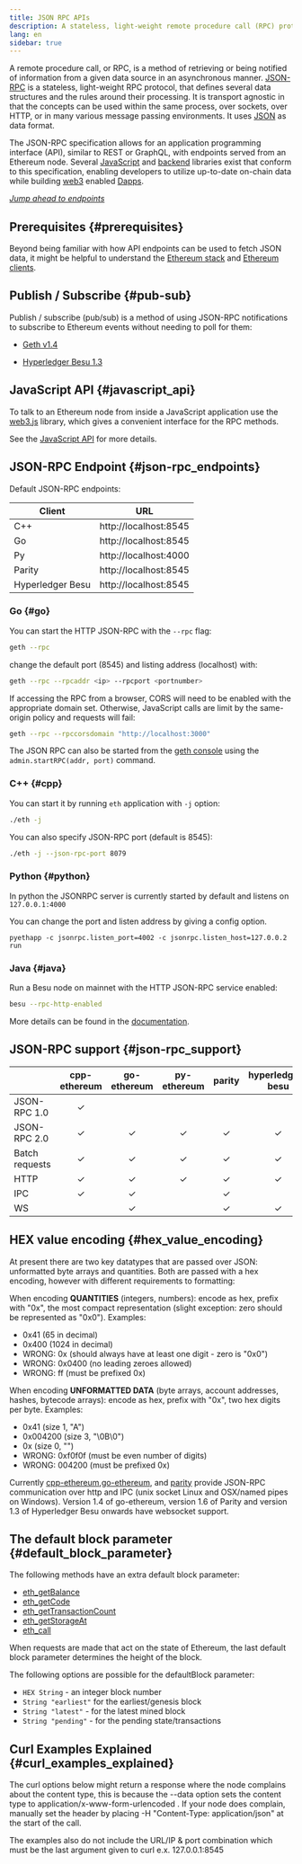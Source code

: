 ```yaml
---
title: JSON RPC APIs
description: A stateless, light-weight remote procedure call (RPC) protocol
lang: en
sidebar: true
---
```


A remote procedure call, or RPC, is a method of retrieving or being notified of information from a given data source in an asynchronous manner. [JSON-RPC](http://www.jsonrpc.org/specification) is a stateless, light-weight RPC protocol, that defines several data structures and the rules around their processing. It is transport agnostic in that the concepts can be used within the same process, over sockets, over HTTP, or in many various message passing environments. It uses [JSON](http://json.org/) as data format.

The JSON-RPC specification allows for an application programming interface (API), similar to REST or GraphQL, with endpoints served from an Ethereum node. Several [JavaScript](/developers/docs/apis/javascript/#available-libraries) and [backend](/developers/docs/apis/backend/#available-libraries) libraries exist that conform to this specification, enabling developers to utilize up-to-date on-chain data while building [web3](/developers/docs/web2-vs-web3/) enabled [Dapps](/glossary/#dapp).

_[Jump ahead to endpoints](/developers/docs/apis/json-rpc/reference)_

## Prerequisites {#prerequisites}

Beyond being familiar with how API endpoints can be used to fetch JSON data, it might be helpful to understand the [Ethereum stack](/developers/docs/ethereum-stack/) and [Ethereum clients](/developers/docs/nodes-and-clients/).

## Publish / Subscribe {#pub-sub}

Publish / subscribe (pub/sub) is a method of using JSON-RPC notifications to subscribe to Ethereum events without needing to poll for them:

- [Geth v1.4](https://geth.ethereum.org/docs/rpc/pubsub)

- [Hyperledger Besu 1.3](https://besu.hyperledger.org/en/stable/HowTo/Interact/APIs/RPC-PubSub/)

## JavaScript API {#javascript_api}

To talk to an Ethereum node from inside a JavaScript application use the [web3.js](https://github.com/ethereum/web3.js) library, which gives a convenient interface for the RPC methods.

See the [JavaScript API](/developers/docs/apis/javascript) for more details.

## JSON-RPC Endpoint {#json-rpc_endpoints}

Default JSON-RPC endpoints:

| Client           |          URL          |
| ---------------- | :-------------------: |
| C++              | http://localhost:8545 |
| Go               | http://localhost:8545 |
| Py               | http://localhost:4000 |
| Parity           | http://localhost:8545 |
| Hyperledger Besu | http://localhost:8545 |

### Go {#go}

You can start the HTTP JSON-RPC with the `--rpc` flag:

```bash
geth --rpc
```

change the default port (8545) and listing address (localhost) with:

```bash
geth --rpc --rpcaddr <ip> --rpcport <portnumber>
```

If accessing the RPC from a browser, CORS will need to be enabled with the appropriate domain set. Otherwise, JavaScript calls are limit by the same-origin policy and requests will fail:

```bash
geth --rpc --rpccorsdomain "http://localhost:3000"
```

The JSON RPC can also be started from the [geth console](https://github.com/ethereum/go-ethereum/wiki/JavaScript-Console) using the `admin.startRPC(addr, port)` command.

### C++ {#cpp}

You can start it by running `eth` application with `-j` option:

```bash
./eth -j
```

You can also specify JSON-RPC port (default is 8545):

```bash
./eth -j --json-rpc-port 8079
```

### Python {#python}

In python the JSONRPC server is currently started by default and listens on `127.0.0.1:4000`

You can change the port and listen address by giving a config option.

`pyethapp -c jsonrpc.listen_port=4002 -c jsonrpc.listen_host=127.0.0.2 run`

### Java {#java}

Run a Besu node on mainnet with the HTTP JSON-RPC service enabled:

```bash
besu --rpc-http-enabled
```

More details can be found in the [documentation](https://besu.hyperledger.org/en/stable/Reference/CLI/CLI-Syntax/#rpc-http-enabled).

## JSON-RPC support {#json-rpc_support}

|                | cpp-ethereum | go-ethereum | py-ethereum |  parity  | hyperledger-besu |
| -------------- | :----------: | :---------: | :---------: | :------: | :--------------: |
| JSON-RPC 1.0   |   &#x2713;   |             |             |          |                  |
| JSON-RPC 2.0   |   &#x2713;   |  &#x2713;   |  &#x2713;   | &#x2713; |     &#x2713;     |
| Batch requests |   &#x2713;   |  &#x2713;   |  &#x2713;   | &#x2713; |     &#x2713;     |
| HTTP           |   &#x2713;   |  &#x2713;   |  &#x2713;   | &#x2713; |     &#x2713;     |
| IPC            |   &#x2713;   |  &#x2713;   |             | &#x2713; |                  |
| WS             |              |  &#x2713;   |             | &#x2713; |     &#x2713;     |

## HEX value encoding {#hex_value_encoding}

At present there are two key datatypes that are passed over JSON: unformatted byte arrays and quantities. Both are passed with a hex encoding, however with different requirements to formatting:

When encoding **QUANTITIES** (integers, numbers): encode as hex, prefix with "0x", the most compact representation (slight exception: zero should be represented as "0x0"). Examples:

- 0x41 (65 in decimal)
- 0x400 (1024 in decimal)
- WRONG: 0x (should always have at least one digit - zero is "0x0")
- WRONG: 0x0400 (no leading zeroes allowed)
- WRONG: ff (must be prefixed 0x)

When encoding **UNFORMATTED DATA** (byte arrays, account addresses, hashes, bytecode arrays): encode as hex, prefix with "0x", two hex digits per byte. Examples:

- 0x41 (size 1, "A")
- 0x004200 (size 3, "\0B\0")
- 0x (size 0, "")
- WRONG: 0xf0f0f (must be even number of digits)
- WRONG: 004200 (must be prefixed 0x)

Currently [cpp-ethereum](https://github.com/ethereum/cpp-ethereum),[go-ethereum](https://github.com/ethereum/go-ethereum), and [parity](https://github.com/paritytech/parity) provide JSON-RPC communication over http and IPC (unix socket Linux and OSX/named pipes on Windows). Version 1.4 of go-ethereum, version 1.6 of Parity and version 1.3 of Hyperledger Besu onwards have websocket support.

## The default block parameter {#default_block_parameter}

The following methods have an extra default block parameter:

- [eth_getBalance](/developers/docs/apis/json-rpc/reference/#eth_getbalance)
- [eth_getCode](/developers/docs/apis/json-rpc/reference/#eth_getcode)
- [eth_getTransactionCount](/developers/docs/apis/json-rpc/reference/#eth_gettransactioncount)
- [eth_getStorageAt](/developers/docs/apis/json-rpc/reference/#eth_getstorageat)
- [eth_call](/developers/docs/apis/json-rpc/reference/#eth_call)

When requests are made that act on the state of Ethereum, the last default block parameter determines the height of the block.

The following options are possible for the defaultBlock parameter:

- `HEX String` - an integer block number
- `String "earliest"` for the earliest/genesis block
- `String "latest"` - for the latest mined block
- `String "pending"` - for the pending state/transactions

## Curl Examples Explained {#curl_examples_explained}

The curl options below might return a response where the node complains about the content type, this is because the --data option sets the content type to application/x-www-form-urlencoded . If your node does complain, manually set the header by placing -H "Content-Type: application/json" at the start of the call.

The examples also do not include the URL/IP & port combination which must be the last argument given to curl e.x. 127.0.0.1:8545
